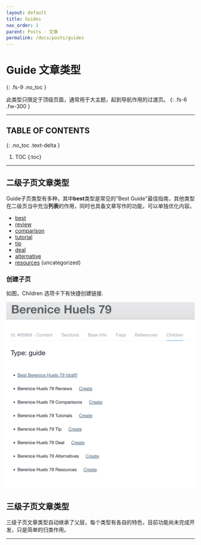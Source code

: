 ```yaml
---
layout: default
title: Guides
nav_order: 1
parent: Posts - 文章
permalink: /docs/posts/guides
---
```


# Guide 文章类型
{: .fs-9 .no_toc }

此类型只限定于顶级页面，通常用于大主题，起到导航作用的过渡页。
{: .fs-6 .fw-300 }

---

## TABLE OF CONTENTS
{: .no_toc .text-delta }

1. TOC
{:toc}

---

## 二级子页文章类型

Guide子页类型有多种，其中**best**类型是常见的"Best Guide"最佳指南，其他类型在二级页当中充当**列表**的作用，同时也具备文章写作的功能，可以单独优化内容。

- [best] 
- [review]
- [comparison]
- [tutorial]
- [tip]
- [deal]
- [alternative]
- [resources] (uncategorized)

### 创建子页

如图，Children 选项卡下有快捷创建链接.

![创建子页](/assets/images/posts/index/root_create_child.jpg)


## 三级子页文章类型

三级子页文章类型自动继承了父层，每个类型有各自的特色，目前功能尚未完成开发，只是简单的归类作用。

---

[best]: /docs/posts/guides/best
[review]: /docs/posts/guides/review
[comparison]: /docs/posts/guides/comparison
[tutorial]: /docs/posts/guides/tutorial
[tip]: /docs/posts/guides/tip
[deal]: /docs/posts/guides/deal
[alternative]: /docs/posts/guides/alternative
[resources]: /docs/posts/guides/resources